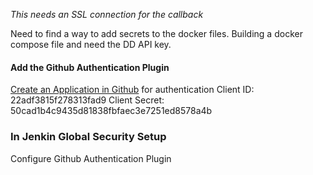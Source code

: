 *This needs an SSL connection for the callback*

Need to find a way to add secrets to the docker files.  Building a docker compose file and need the DD API key.

#### Add the Github Authentication Plugin

[Create an Application in Github](https://plugins.jenkins.io/github-oauth/) for authentication
Client ID: 22adf3815f278313fad9
Client Secret: 50cad1b4c9435d81838fbfaec3e7251ed8578a4b

### In Jenkin Global Security Setup
Configure Github Authentication Plugin
